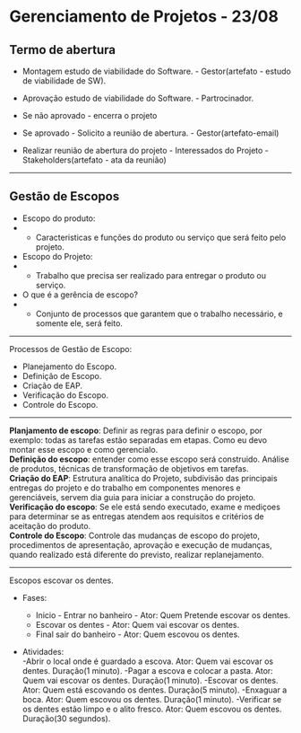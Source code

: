 # Gerenciamento de Projetos - 23/08

## Termo de abertura

* Montagem estudo de viabilidade do Software. - Gestor(artefato - estudo de viabilidade de SW).
* Aprovação estudo de viabilidade do Software. - Partrocinador.

* Se não aprovado - encerra o projeto
* Se aprovado - Solicito a reunião de abertura. - Gestor(artefato-email)

* Realizar reunião de abertura do projeto - Interessados do Projeto - Stakeholders(artefato - ata da reunião)

---

## Gestão de Escopos

* Escopo do produto:
* * Caracteristicas e funções do produto ou serviço que será feito pelo projeto.
* Escopo do Projeto:
* *  Trabalho que precisa ser realizado para entregar o produto ou serviço.
* O que é a gerência de escopo?
* * Conjunto de processos que garantem que o trabalho necessário, e somente ele, será feito.

--- 

Processos de Gestão de Escopo:
* Planejamento do Escopo.
* Definição de Escopo.
* Criação de EAP.
* Verificação do Escopo.
* Controle do Escopo.

---

**Planjamento de escopo**: Definir as regras para definir o escopo, por exemplo: todas as tarefas estão separadas em etapas. Como eu devo montar esse escopo e como gerencialo.
<br>**Definição do escopo**: entender como esse escopo será construido. Análise de produtos, técnicas de transformação de objetivos em tarefas.
<br>**Criação do EAP**: Estrutura analítica do Projeto, subdivisão das principais entregas do projeto e do trabalho em componentes menores e gerenciáveis, servem dia guia para iniciar a construção do projeto.
<br>**Verificação do escopo**: Se ele está sendo executado, exame e mediçoes para determinar se as entregas atendem aos requisitos e critérios de aceitação do produto.
<br>**Controle do Escopo**: Controle das mudanças de escopo do projeto, procedimentos de apresentação, aprovação e execução de mudanças, quando realizado está diferente do previsto, realizar replanejamento.

---

Escopos escovar os dentes.

* Fases:
    - Inicio - Entrar no banheiro - Ator: Quem Pretende escovar os dentes.
    - Escovar os dentes - Ator: Quem vai escovar os dentes.
    - Final sair do banheiro - Ator: Quem escovou os dentes.

* Atividades:    
    -Abrir o local onde é guardado a escova. Ator: Quem vai escovar os dentes. Duração(1 minuto).
    -Pagar a escova e colocar a pasta. Ator: Quem vai escovar os dentes. Duração(1 minuto).
    -Escovar os dentes. Ator: Quem está escovando os dentes. Duração(5 minuto).
    -Enxaguar a boca. Ator: Quem escovou os dentes. Duração(1 minuto).
    -Verificar se os dentes estão limpo e o alito fresco. Ator: Quem escovou os dentes. Duração(30 segundos).